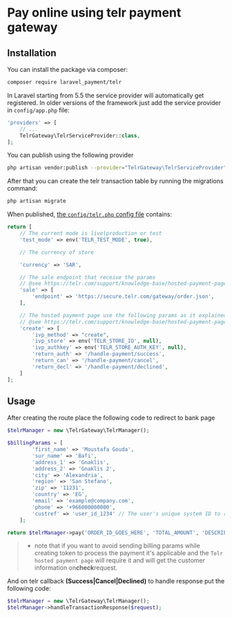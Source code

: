 # Pay online using telr payment gateway

## Installation

You can install the package via composer:

``` bash
composer require laravel_payment/telr
```


In Laravel starting from 5.5 the service provider will automatically get registered. In older versions of the framework just add the service provider in `config/app.php` file:

```php
'providers' => [
    // ...
    TelrGateway\TelrServiceProvider::class,
];
```

You can publish using the following provider

```bash
php artisan vendor:publish --provider="TelrGateway\TelrServiceProvider"
```
After that you can create the telr transaction table by running the migrations command:

```bash
php artisan migrate
```

When published, [the `config/telr.php` config file](#) contains:
```php
return [
    // The current mode is live|production or test
    'test_mode' => env('TELR_TEST_MODE', true),

    // The currency of store

    'currency' => 'SAR',

    // The sale endpoint that receive the params
    // @see https://telr.com/support/knowledge-base/hosted-payment-page-integration-guide
    'sale' => [
        'endpoint' => 'https://secure.telr.com/gateway/order.json',
    ],

    // The hosted payment page use the following params as it explained in the integration guide
    // @see https://telr.com/support/knowledge-base/hosted-payment-page-integration-guide/#request-method-and-format
    'create' => [
        'ivp_method' => "create",
        'ivp_store' => env('TELR_STORE_ID', null),
        'ivp_authkey' => env('TELR_STORE_AUTH_KEY', null),
        'return_auth' => '/handle-payment/success',
        'return_can' => '/handle-payment/cancel',
        'return_decl' => '/handle-payment/declined',
    ]
];
```

## Usage

After creating the route place the following code to redirect to bank page

```php
$telrManager = new \TelrGateway\TelrManager();

$billingParams = [
        'first_name' => 'Moustafa Gouda',
        'sur_name' => 'Bafi',
        'address_1' => 'Gnaklis',
        'address_2' => 'Gnaklis 2',
        'city' => 'Alexandria',
        'region' => 'San Stefano',
        'zip' => '11231',
        'country' => 'EG',
        'email' => 'example@company.com',
        'phone' => '+966000000000',
        'custref' => 'user_id_1234' // The user's unique system ID to remember his card
    ];

return $telrManager->pay('ORDER_ID_GOES_HERE', 'TOTAL_AMOUNT', 'DESCRIPTION ...', $billingParams)->redirect();

```
> - note that if you want to avoid sending billing params while creating token to process the payment it's applicable and the `Telr hosted payment page` will require it and will get the customer information on**check**request.

And on telr callback **(Success|Cancel|Declined)** to handle response put the following code:
```php
$telrManager = new \TelrGateway\TelrManager();
$telrManager->handleTransactionResponse($request);
```

